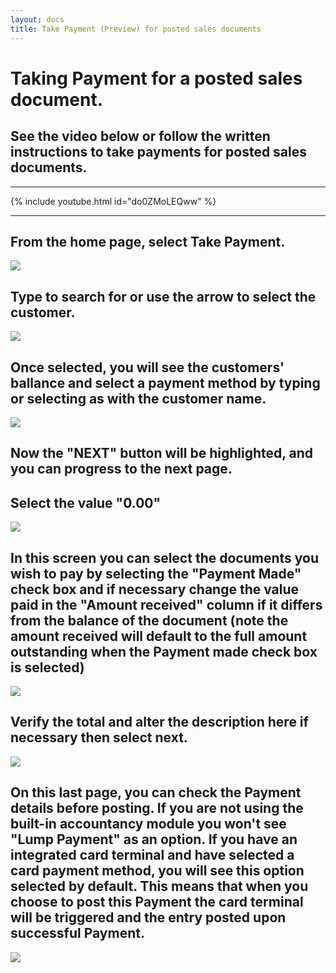 ```yaml
---
layout: docs
title: Take Payment (Preview) for posted sales documents
---
```


#   Taking Payment for a posted sales document.

See the video below or follow the written instructions to take payments for posted sales documents.
---

---

{% include youtube.html id="do0ZMoLEQww" %}

---

From the home page, select Take Payment.
---

![](media/take-payment-home.png)

Type to search for or use the arrow to select the customer.
---

![](media/take-payment-customer.png)

Once selected, you will see the customers' ballance and select a payment method by typing or selecting as with the customer name.
---

![](media/take-payment-payment-method.png)

Now the **"NEXT"** button will be highlighted, and you can progress to the next page.
---
Select the value **"0.00"**
---

![](media/take-payment-apply-to-document.png)

In this screen you can select the documents you wish to pay by selecting the **"Payment Made"** check box and if necessary change the value paid in the **"Amount received"** column if it differs from the balance of the document (note the amount received will default to the full amount outstanding when the Payment made check box is selected)
---

![](media/take-payment-entries.png)

Verify the total and alter the description here if necessary then select next. 
---

![](media/take-payment-apply-to-document2.png)

On this last page, you can check the Payment details before posting. If you are not using the built-in accountancy module you won't see **"Lump Payment"** as an option.
If you have an integrated card terminal and have selected a card payment method, you will see this option selected by default. This means that when you choose to post this Payment the card terminal will be triggered and the entry posted upon successful Payment. 
---

![](media/take-payment-post-card.png)
